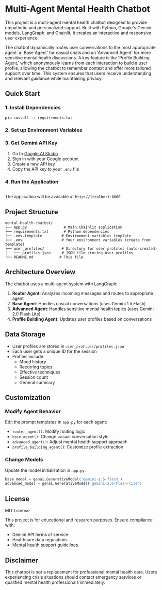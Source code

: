 # Multi-Agent Mental Health Chatbot 

This project is a multi-agent mental health chatbot designed to provide empathetic and personalized support. Built with Python, Google's Gemini models, LangGraph, and Chainlit, it creates an interactive and responsive user experience.

The chatbot dynamically routes user conversations to the most appropriate agent: a 'Base Agent' for casual chats and an 'Advanced Agent' for more sensitive mental health discussions. A key feature is the 'Profile Building Agent,' which anonymously learns from each interaction to build a user profile, allowing the chatbot to remember context and offer more tailored support over time. This system ensures that users receive understanding and relevant guidance while maintaining privacy.

## Quick Start

### 1. Install Dependencies
```
pip install -r requirements.txt
```

### 2. Set up Environment Variables

### 3. Get Gemini API Key
1. Go to [Google AI Studio](https://makersuite.google.com/app/apikey)
2. Sign in with your Google account
3. Create a new API key
4. Copy the API key to your `.env` file

### 4. Run the Application
```chainlit run app.py -w
```

The application will be available at `http://localhost:8000`

## Project Structure

```
mental-health-chatbot/
├── app.py                 # Main Chainlit application
├── requirements.txt       # Python dependencies
├── .env.template         # Environment variables template
├── .env                  # Your environment variables (create from template)
├── user_profiles/        # Directory for user profiles (auto-created)
│   └── profiles.json     # JSON file storing user profiles
└── README.md            # This file
```

## Architecture Overview

The chatbot uses a multi-agent system with LangGraph:

1. **Router Agent**: Analyzes incoming messages and routes to appropriate agent
2. **Base Agent**: Handles casual conversations (uses Gemini 1.5 Flash)
3. **Advanced Agent**: Handles sensitive mental health topics (uses Gemini 2.0 Flash Lite)
4. **Profile Building Agent**: Updates user profiles based on conversations

## Data Storage

- User profiles are stored in `user_profiles/profiles.json`
- Each user gets a unique ID for the session
- Profiles include:
  - Mood history
  - Recurring topics
  - Effective techniques
  - Session count
  - General summary


## Customization

### Modify Agent Behavior
Edit the prompt templates in `app.py` for each agent:
- `router_agent()`: Modify routing logic
- `base_agent()`: Change casual conversation style
- `advanced_agent()`: Adjust mental health support approach
- `profile_building_agent()`: Customize profile extraction

### Change Models
Update the model initialization in `app.py`:
```python
base_model = genai.GenerativeModel('gemini-1.5-flash')
advanced_model = genai.GenerativeModel('gemini-2.0-flash-lite')
```

## License
MIT License

This project is for educational and research purposes. Ensure compliance with:
- Gemini API terms of service
- Healthcare data regulations
- Mental health support guidelines

## Disclaimer

This chatbot is not a replacement for professional mental health care. Users experiencing crisis situations should contact emergency services or qualified mental health professionals immediately.

